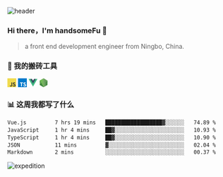 ![header](https://raw.githubusercontent.com/fzq1998/fzq1998/master/header.png)

### Hi there，I'm handsomeFu 👋

> a front end development engineer from Ningbo, China.

### 🔧 我的搬砖工具
<code><img height="20" src="https://raw.githubusercontent.com/github/explore/80688e429a7d4ef2fca1e82350fe8e3517d3494d/topics/javascript/javascript.png" alt="javascript"></code>
<code><img height="20" src="https://raw.githubusercontent.com/github/explore/80688e429a7d4ef2fca1e82350fe8e3517d3494d/topics/typescript/typescript.png" alt="typescript"></code>
<code><img height="20" src="https://raw.githubusercontent.com/github/explore/80688e429a7d4ef2fca1e82350fe8e3517d3494d/topics/vue/vue.png" alt="vue"></code>
<code><img height="20" src="https://raw.githubusercontent.com/github/explore/80688e429a7d4ef2fca1e82350fe8e3517d3494d/topics/nodejs/nodejs.png" alt="nodejs"></code>



### 📊 这周我都写了什么
<!--START_SECTION:waka-->

```txt
Vue.js         7 hrs 19 mins   ██████████████████▓░░░░░░   74.89 %
JavaScript     1 hr 4 mins     ██▓░░░░░░░░░░░░░░░░░░░░░░   10.93 %
TypeScript     1 hr 4 mins     ██▓░░░░░░░░░░░░░░░░░░░░░░   10.90 %
JSON           11 mins         ▓░░░░░░░░░░░░░░░░░░░░░░░░   02.04 %
Markdown       2 mins          ░░░░░░░░░░░░░░░░░░░░░░░░░   00.37 %
```

<!--END_SECTION:waka-->


![expedition](https://raw.githubusercontent.com/fzq1998/fzq1998/master/expedition.gif)

